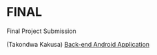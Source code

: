 # FINAL
Final Project Submission 

(Takondwa Kakusa)   [Back-end Android Application](https://github.com/tkakusa/AndroidBackground/tree/master)
